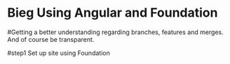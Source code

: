 # Bieg Using Angular and Foundation

#Getting a better understanding regarding branches, features and merges. And of course be transparent.

#step1
Set up site using Foundation